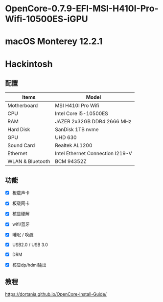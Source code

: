 # OpenCore-0.7.9-EFI-MSI-H410I-Pro-Wifi-10500ES-iGPU
# macOS Monterey 12.2.1
# Hackintosh

## 配置

| Items       | Model               |
| ----------- | ------------------- |
| Motherboard | MSI H410I Pro Wifi |
| CPU         | Intel Core i5-10500ES |
| RAM         | JAZER 2x32GB DDR4 2666 MHz |
| Hard Disk   | SanDisk 1TB nvme        |
| GPU         | UHD 630             |
| Sound Card  | Realtek AL1200      |
| Ethernet    | Intel Ethernet Connection I219-V |
| WLAN & Bluetooth        | BCM 94352Z |

## 功能
- [x] 板载声卡
- [x] 板载网卡
- [x] 核显硬解
- [x] wifi/蓝牙
- [x] 睡眠 / 唤醒
- [x] USB2.0 / USB 3.0
- [x] DRM
- [x] 核显dp/hdmi输出


## 教程
https://dortania.github.io/OpenCore-Install-Guide/
